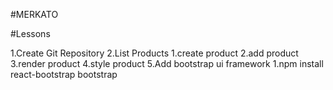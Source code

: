 #MERKATO

#Lessons

1.Create Git Repository
2.List Products
    1.create product
    2.add product
    3.render product
    4.style product
5.Add bootstrap ui framework
    1.npm install react-bootstrap bootstrap
